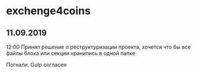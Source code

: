 # exchenge4coins
## 11.09.2019
12:00 Принял решение о реструктуризации проекта, хочется что бы все
 файлы блока или секции хранились в одной папке
 
 Погнали. Gulp согласен
 
